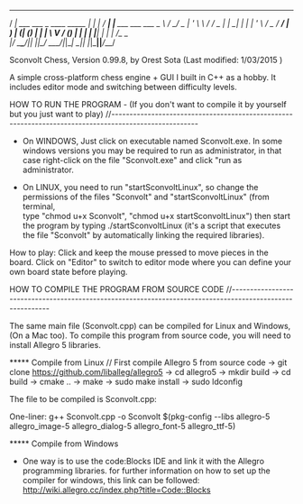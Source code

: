  ____                            _ _      ____ _                   
/ ___|  ___ ___  _ ____   _____ | | |_   / ___| |__   ___  ___ ___ 
\___ \ / __/ _ \| '_ \ \ / / _ \| | __| | |   | '_ \ / _ \/ __/ __|
 ___) | (_| (_) | | | \ V / (_) | | |_  | |___| | | |  __/\__ \__ \
|____/ \___\___/|_| |_|\_/ \___/|_|\__|  \____|_| |_|\___||___/___/


                                                                      
                                                                      
Sconvolt Chess, Version 0.99.8, by Orest Sota (Last modified: 1/03/2015 )

A simple cross-platform chess engine + GUI I built in C++ as a hobby. It includes editor mode and switching between difficulty levels.

HOW TO RUN THE PROGRAM - (If you don't want to compile it by yourself but you just want to play)
//------------------------------------------------------------------------------------------------------

  - On WINDOWS, Just click on executable named Sconvolt.exe. In some windows 
versions you may be required to run as administrator, in that case right-click on the file "Sconvolt.exe" and click "run as administrator.

  - On LINUX, you need to run "startSconvoltLinux", so change the permissions of the files "Sconvolt" and "startSconvoltLinux" (from terminal,  
type "chmod u+x Sconvolt", "chmod u+x startSconvoltLinux") then start the program by typing ./startSconvoltLinux (it's a script that executes the file "Sconvolt" by automatically 
linking the required libraries).


How to play: Click and keep the mouse pressed to move pieces in the board. Click on "Editor" to switch to editor mode where you can define your own board state before playing.
 




HOW TO COMPILE THE PROGRAM FROM SOURCE CODE
//----------------------------------------------------------------------------------------------------------

The same main file (Sconvolt.cpp) can be compiled for Linux and Windows, (On a Mac too).
To compile this program from source code, you will need to install Allegro 5 libraries.


***** Compile from Linux
  // First compile Allegro 5 from source code
  -> git clone https://github.com/liballeg/allegro5
  -> cd allegro5
  -> mkdir build
  -> cd build
  -> cmake ..
  -> make
  -> sudo make install
  -> sudo ldconfig

  The file to be compiled is Sconvolt.cpp:

  One-liner:
  g++ Sconvolt.cpp -o Sconvolt $(pkg-config --libs allegro-5 allegro_image-5 allegro_dialog-5 allegro_font-5 allegro_ttf-5)



***** Compile from Windows

  - One way is to use the code:Blocks IDE and link it with the Allegro programming libraries.
  for further information on how to set up the compiler for windows, this link can be followed:
  http://wiki.allegro.cc/index.php?title=Code::Blocks


